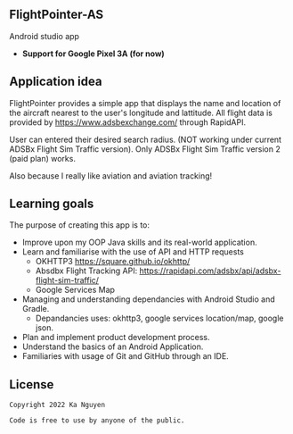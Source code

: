 ## FlightPointer-AS
Android studio app


- **Support for Google Pixel 3A (for now)**

## Application idea
FlightPointer provides a simple app that displays the name and location of the aircraft nearest to the user's longitude and lattitude.
All flight data is provided by https://www.adsbexchange.com/ through RapidAPI.

User can entered their desired search radius. (NOT working under current ADSBx Flight Sim Traffic version). Only ADSBx Flight Sim Traffic version 2 (paid plan) works.

Also because I really like aviation and aviation tracking!


## Learning goals
The purpose of creating this app is to:
- Improve upon my OOP Java skills and its real-world application.
- Learn and familiarise with the use of API and HTTP requests
  - OKHTTP3 https://square.github.io/okhttp/
  - Absdbx Flight Tracking API: https://rapidapi.com/adsbx/api/adsbx-flight-sim-traffic/
  - Google Services Map
- Managing and understanding dependancies with Android Studio and Gradle.
  - Depandancies uses: okhttp3, google services location/map, google json. 
- Plan and implement product development process.
- Understand the basics of an Android Application.
- Familiaries with usage of Git and GitHub through an IDE.



## License

```
Copyright 2022 Ka Nguyen

Code is free to use by anyone of the public. 




